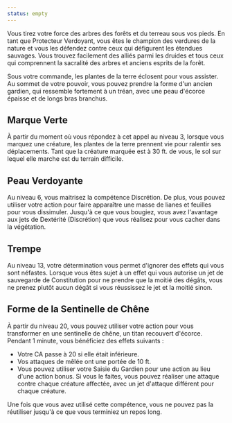 ```yaml
---
status: empty
---
```

Vous tirez votre force des arbres des forêts et du terreau sous vos pieds. En tant que Protecteur Verdoyant, vous êtes le champion des verdures de la nature et vous les défendez contre ceux qui défigurent les étendues sauvages. Vous trouvez facilement des alliés parmi les druides et tous ceux qui comprennent la sacralité des arbres et anciens esprits de la forêt.

Sous votre commande, les plantes de la terre éclosent pour vous assister. Au sommet de votre pouvoir, vous pouvez prendre la forme d'un ancien gardien, qui ressemble fortement à un tréan, avec une peau d'écorce épaisse et de longs bras branchus.

## Marque Verte

À partir du moment où vous répondez à cet appel au niveau 3, lorsque vous marquez une créature, les plantes de la terre prennent vie pour ralentir ses déplacements. Tant que la créature marquée est à 30 ft. de vous, le sol sur lequel elle marche est du terrain difficile.

## Peau Verdoyante

Au niveau 6, vous maitrisez la compétence Discrétion. De plus, vous pouvez utiliser votre action pour faire apparaître une masse de lianes et feuilles pour vous dissimuler. Jusqu'à ce que vous bougiez, vous avez l'avantage aux jets de Dextérité (Discrétion) que vous réalisez pour vous cacher dans la végétation.

## Trempe

Au niveau 13, votre détermination vous permet d'ignorer des effets qui vous sont néfastes. Lorsque vous êtes sujet à un effet qui vous autorise un jet de sauvegarde de Constitution pour ne prendre que la moitié des dégâts, vous ne prenez plutôt aucun dégât si vous réussissez le jet et la moitié sinon.

## Forme de la Sentinelle de Chêne

À partir du niveau 20, vous pouvez utiliser votre action pour vous transformer en une sentinelle de chêne, un titan recouvert d'écorce. Pendant 1 minute, vous bénéficiez des effets suivants : 

 - Votre CA passe à 20 si elle était inférieure.
 - Vos attaques de mêlée ont une portée de 10 ft.
 - Vous pouvez utiliser votre Saisie du Gardien pour une action au lieu d'une action bonus. Si vous le faites, vous pouvez réaliser une attaque contre chaque créature affectée, avec un jet d'attaque différent pour chaque créature.

Une fois que vous avez utilisé cette compétence, vous ne pouvez pas la réutiliser jusqu'à ce que vous terminiez un repos long.
